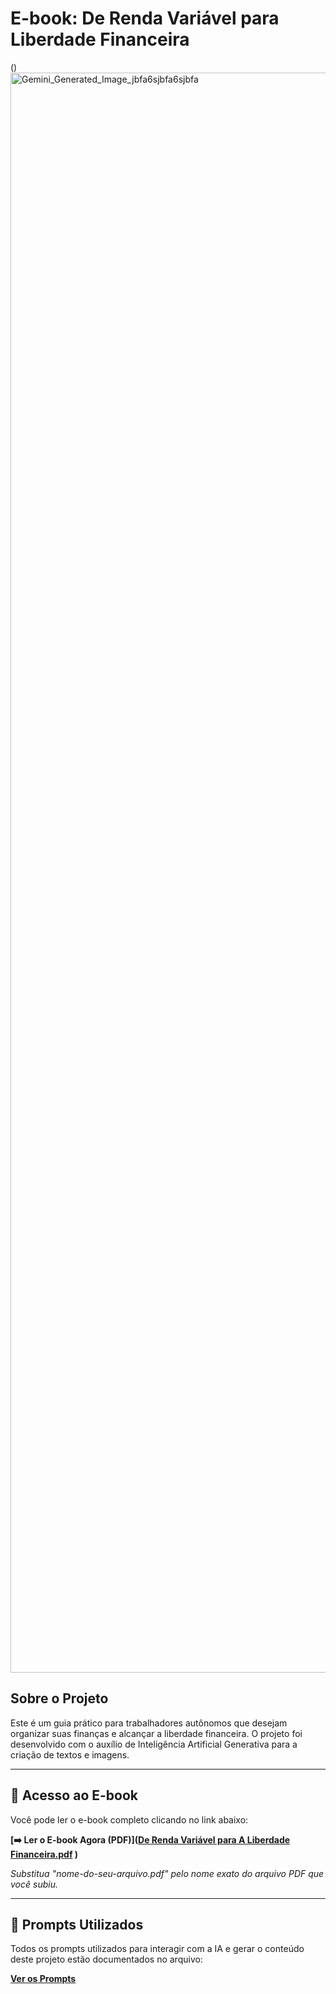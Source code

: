 # E-book: De Renda Variável para Liberdade Financeira

()<img width="1792" height="2560" alt="Gemini_Generated_Image_jbfa6sjbfa6sjbfa" src="https://github.com/user-attachments/assets/bf4487c3-e566-4816-a8c2-981c61348c38" />


## Sobre o Projeto

Este é um guia prático para trabalhadores autônomos que desejam organizar suas finanças e alcançar a liberdade financeira. O projeto foi desenvolvido com o auxílio de Inteligência Artificial Generativa para a criação de textos e imagens.

---

## 📖 Acesso ao E-book

Você pode ler o e-book completo clicando no link abaixo:

**[➡️ Ler o E-book Agora (PDF)]([De Renda Variável para A Liberdade Financeira.pdf](https://github.com/user-attachments/files/21516425/De.Renda.Variavel.para.A.Liberdade.Financeira.pdf)
)**

*Substitua "nome-do-seu-arquivo.pdf" pelo nome exato do arquivo PDF que você subiu.*

---

## 🤖 Prompts Utilizados

Todos os prompts utilizados para interagir com a IA e gerar o conteúdo deste projeto estão documentados no arquivo:

**[Ver os Prompts](prompts.txt)**
